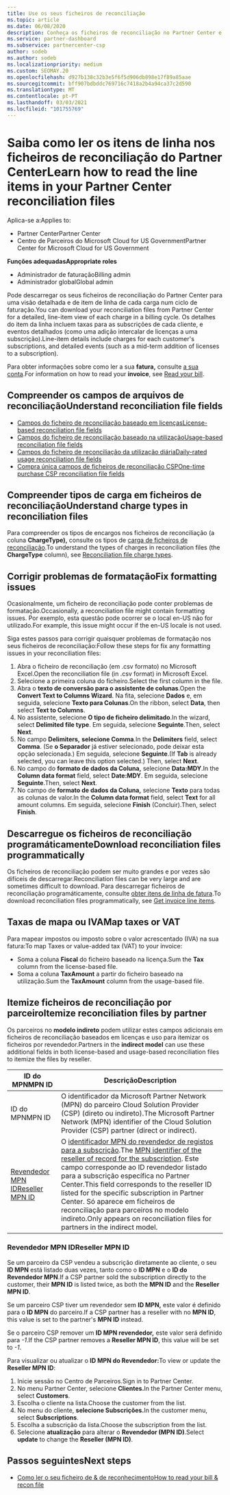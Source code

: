 ```yaml
---
title: Use os seus ficheiros de reconciliação
ms.topic: article
ms.date: 06/08/2020
description: Conheça os ficheiros de reconciliação no Partner Center e como interpretar as vistas detalhadas e de item de linha das taxas para um determinado ciclo de faturação.
ms.service: partner-dashboard
ms.subservice: partnercenter-csp
author: sodeb
ms.author: sodeb
ms.localizationpriority: medium
ms.custom: SEOMAY.20
ms.openlocfilehash: d927b138c32b3e5f6f5d906db898e17f89a85aae
ms.sourcegitcommit: bff907bdbddc769716c7418a2b4a94ca37c2d590
ms.translationtype: MT
ms.contentlocale: pt-PT
ms.lasthandoff: 03/03/2021
ms.locfileid: "101755769"
---
```

# <a name="learn-how-to-read-the-line-items-in-your-partner-center-reconciliation-files"></a><span data-ttu-id="ae9bc-103">Saiba como ler os itens de linha nos ficheiros de reconciliação do Partner Center</span><span class="sxs-lookup"><span data-stu-id="ae9bc-103">Learn how to read the line items in your Partner Center reconciliation files</span></span>

<span data-ttu-id="ae9bc-104">Aplica-se a:</span><span class="sxs-lookup"><span data-stu-id="ae9bc-104">Applies to:</span></span>

- <span data-ttu-id="ae9bc-105">Partner Center</span><span class="sxs-lookup"><span data-stu-id="ae9bc-105">Partner Center</span></span>
- <span data-ttu-id="ae9bc-106">Centro de Parceiros do Microsoft Cloud for US Government</span><span class="sxs-lookup"><span data-stu-id="ae9bc-106">Partner Center for Microsoft Cloud for US Government</span></span>

<span data-ttu-id="ae9bc-107">**Funções adequadas**</span><span class="sxs-lookup"><span data-stu-id="ae9bc-107">**Appropriate roles**</span></span>

- <span data-ttu-id="ae9bc-108">Administrador de faturação</span><span class="sxs-lookup"><span data-stu-id="ae9bc-108">Billing admin</span></span>
- <span data-ttu-id="ae9bc-109">Administrador global</span><span class="sxs-lookup"><span data-stu-id="ae9bc-109">Global admin</span></span>

<span data-ttu-id="ae9bc-110">Pode descarregar os seus ficheiros de reconciliação do Partner Center para uma visão detalhada e de item de linha de cada carga num ciclo de faturação.</span><span class="sxs-lookup"><span data-stu-id="ae9bc-110">You can download your reconciliation files from Partner Center for a detailed, line-item view of each charge in a billing cycle.</span></span> <span data-ttu-id="ae9bc-111">Os detalhes do item da linha incluem taxas para as subscrições de cada cliente, e eventos detalhados (como uma adição intercalar de licenças a uma subscrição).</span><span class="sxs-lookup"><span data-stu-id="ae9bc-111">Line-item details include charges for each customer's subscriptions, and detailed events (such as a mid-term addition of licenses to a subscription).</span></span>

<span data-ttu-id="ae9bc-112">Para obter informações sobre como ler a sua **fatura,** consulte [a sua conta](read-your-bill.md).</span><span class="sxs-lookup"><span data-stu-id="ae9bc-112">For information on how to read your **invoice**, see [Read your bill](read-your-bill.md).</span></span>

## <a name="understand-reconciliation-file-fields"></a><span data-ttu-id="ae9bc-113">Compreender os campos de arquivos de reconciliação</span><span class="sxs-lookup"><span data-stu-id="ae9bc-113">Understand reconciliation file fields</span></span>

- [<span data-ttu-id="ae9bc-114">Campos do ficheiro de reconciliação baseado em licenças</span><span class="sxs-lookup"><span data-stu-id="ae9bc-114">License-based reconciliation file fields</span></span>](license-based-recon-files.md)
- [<span data-ttu-id="ae9bc-115">Campos do ficheiro de reconciliação baseado na utilização</span><span class="sxs-lookup"><span data-stu-id="ae9bc-115">Usage-based reconciliation file fields</span></span>](usage-based-recon-files.md)
- [<span data-ttu-id="ae9bc-116">Campos do ficheiro de reconciliação da utilização diária</span><span class="sxs-lookup"><span data-stu-id="ae9bc-116">Daily-rated usage reconciliation file fields</span></span>](daily-rated-usage-recon-files.md)
- [<span data-ttu-id="ae9bc-117">Compra única campos de ficheiros de reconciliação CSP</span><span class="sxs-lookup"><span data-stu-id="ae9bc-117">One-time purchase CSP reconciliation file fields</span></span>](modern-invoice-reconciliation-file.md)

## <a name="understand-charge-types-in-reconciliation-files"></a><span data-ttu-id="ae9bc-118">Compreender tipos de carga em ficheiros de reconciliação</span><span class="sxs-lookup"><span data-stu-id="ae9bc-118">Understand charge types in reconciliation files</span></span>

<span data-ttu-id="ae9bc-119">Para compreender os tipos de encargos nos ficheiros de reconciliação (a coluna **ChargeType),** consulte os tipos de [carga de ficheiros de reconciliação](recon-file-charge-types.md).</span><span class="sxs-lookup"><span data-stu-id="ae9bc-119">To understand the types of charges in reconciliation files (the **ChargeType** column), see [Reconciliation file charge types](recon-file-charge-types.md).</span></span>

## <a name="fix-formatting-issues"></a><span data-ttu-id="ae9bc-120">Corrigir problemas de formatação</span><span class="sxs-lookup"><span data-stu-id="ae9bc-120">Fix formatting issues</span></span>

<span data-ttu-id="ae9bc-121">Ocasionalmente, um ficheiro de reconciliação pode conter problemas de formatação.</span><span class="sxs-lookup"><span data-stu-id="ae9bc-121">Occasionally, a reconciliation file might contain formatting issues.</span></span> <span data-ttu-id="ae9bc-122">Por exemplo, esta questão pode ocorrer se o local en-US não for utilizado.</span><span class="sxs-lookup"><span data-stu-id="ae9bc-122">For example, this issue might occur if the en-US locale is not used.</span></span>

<span data-ttu-id="ae9bc-123">Siga estes passos para corrigir quaisquer problemas de formatação nos seus ficheiros de reconciliação:</span><span class="sxs-lookup"><span data-stu-id="ae9bc-123">Follow these steps for fix any formatting issues in your reconciliation files:</span></span>

1. <span data-ttu-id="ae9bc-124">Abra o ficheiro de reconciliação (em .csv formato) no Microsoft Excel.</span><span class="sxs-lookup"><span data-stu-id="ae9bc-124">Open the reconciliation file (in .csv format) in Microsoft Excel.</span></span>
2. <span data-ttu-id="ae9bc-125">Selecione a primeira coluna do ficheiro.</span><span class="sxs-lookup"><span data-stu-id="ae9bc-125">Select the first column in the file.</span></span>
3. <span data-ttu-id="ae9bc-126">Abra o **texto de conversão para o assistente de colunas**.</span><span class="sxs-lookup"><span data-stu-id="ae9bc-126">Open the **Convert Text to Columns Wizard**.</span></span> <span data-ttu-id="ae9bc-127">Na fita, selecione **Dados** e, em seguida, selecione **Texto para Colunas**.</span><span class="sxs-lookup"><span data-stu-id="ae9bc-127">On the ribbon, select **Data**, then select **Text to Columns**.</span></span>
4. <span data-ttu-id="ae9bc-128">No assistente, selecione **O tipo de ficheiro delimitado**.</span><span class="sxs-lookup"><span data-stu-id="ae9bc-128">In the wizard, select **Delimited file type**.</span></span> <span data-ttu-id="ae9bc-129">Em seguida, selecione **Seguinte**.</span><span class="sxs-lookup"><span data-stu-id="ae9bc-129">Then, select **Next**.</span></span>
5. <span data-ttu-id="ae9bc-130">No campo **Delimiters,** **selecione Comma**.</span><span class="sxs-lookup"><span data-stu-id="ae9bc-130">In the **Delimiters** field, select **Comma**.</span></span> <span data-ttu-id="ae9bc-131">(Se **o Separador** já estiver selecionado, pode deixar esta opção selecionada.) Em seguida, selecione **Seguinte**.</span><span class="sxs-lookup"><span data-stu-id="ae9bc-131">(If **Tab** is already selected, you can leave this option selected.) Then, select **Next**.</span></span>
6. <span data-ttu-id="ae9bc-132">No campo do **formato de dados da Coluna,** selecione **Data:MDY**.</span><span class="sxs-lookup"><span data-stu-id="ae9bc-132">In the **Column data format** field, select **Date:MDY**.</span></span> <span data-ttu-id="ae9bc-133">Em seguida, selecione **Seguinte**.</span><span class="sxs-lookup"><span data-stu-id="ae9bc-133">Then, select **Next**.</span></span>
7. <span data-ttu-id="ae9bc-134">No campo de **formato de dados da Coluna,** selecione **Texto** para todas as colunas de valor.</span><span class="sxs-lookup"><span data-stu-id="ae9bc-134">In the **Column data format** field, select **Text** for all amount columns.</span></span> <span data-ttu-id="ae9bc-135">Em seguida, selecione **Finish** (Concluir).</span><span class="sxs-lookup"><span data-stu-id="ae9bc-135">Then, select **Finish**.</span></span>

## <a name="download-reconciliation-files-programmatically"></a><span data-ttu-id="ae9bc-136">Descarregue os ficheiros de reconciliação programáticamente</span><span class="sxs-lookup"><span data-stu-id="ae9bc-136">Download reconciliation files programmatically</span></span>

<span data-ttu-id="ae9bc-137">Os ficheiros de reconciliação podem ser muito grandes e por vezes são difíceis de descarregar.</span><span class="sxs-lookup"><span data-stu-id="ae9bc-137">Reconciliation files can be very large and are sometimes difficult to download.</span></span> <span data-ttu-id="ae9bc-138">Para descarregar ficheiros de reconciliação programáticamente, consulte [obter itens de linha de fatura](/partner-center/develop/get-invoiceline-items).</span><span class="sxs-lookup"><span data-stu-id="ae9bc-138">To download reconciliation files programmatically, see [Get invoice line items](/partner-center/develop/get-invoiceline-items).</span></span>

## <a name="map-taxes-or-vat"></a><span data-ttu-id="ae9bc-139">Taxas de mapa ou IVA</span><span class="sxs-lookup"><span data-stu-id="ae9bc-139">Map taxes or VAT</span></span>

<span data-ttu-id="ae9bc-140">Para mapear impostos ou imposto sobre o valor acrescentado (IVA) na sua fatura:</span><span class="sxs-lookup"><span data-stu-id="ae9bc-140">To map Taxes or value-added tax (VAT) to your invoice:</span></span>

- <span data-ttu-id="ae9bc-141">Soma a coluna **Fiscal** do ficheiro baseado na licença.</span><span class="sxs-lookup"><span data-stu-id="ae9bc-141">Sum the **Tax** column from the license-based file.</span></span>
- <span data-ttu-id="ae9bc-142">Soma a coluna **TaxAmount** a partir do ficheiro baseado na utilização.</span><span class="sxs-lookup"><span data-stu-id="ae9bc-142">Sum the **TaxAmount** column from the usage-based file.</span></span>

## <a name="itemize-reconciliation-files-by-partner"></a><span data-ttu-id="ae9bc-143">Itemize ficheiros de reconciliação por parceiro</span><span class="sxs-lookup"><span data-stu-id="ae9bc-143">Itemize reconciliation files by partner</span></span>

<span data-ttu-id="ae9bc-144">Os parceiros no **modelo indireto** podem utilizar estes campos adicionais em ficheiros de reconciliação baseados em licenças e uso para itemizar os ficheiros por revendedor.</span><span class="sxs-lookup"><span data-stu-id="ae9bc-144">Partners in the **indirect model** can use these additional fields in both license-based and usage-based reconciliation files to itemize the files by reseller.</span></span>

| <span data-ttu-id="ae9bc-145">ID do MPN</span><span class="sxs-lookup"><span data-stu-id="ae9bc-145">MPN ID</span></span> | <span data-ttu-id="ae9bc-146">Descrição</span><span class="sxs-lookup"><span data-stu-id="ae9bc-146">Description</span></span> |
| ------ | ----------- |
| <span data-ttu-id="ae9bc-147">ID do MPN</span><span class="sxs-lookup"><span data-stu-id="ae9bc-147">MPN ID</span></span> | <span data-ttu-id="ae9bc-148">O identificador da Microsoft Partner Network (MPN) do parceiro Cloud Solution Provider (CSP) (direto ou indireto).</span><span class="sxs-lookup"><span data-stu-id="ae9bc-148">The Microsoft Partner Network (MPN) identifier of the Cloud Solution Provider (CSP) partner (direct or indirect).</span></span> |
| [<span data-ttu-id="ae9bc-149">Revendedor MPN ID</span><span class="sxs-lookup"><span data-stu-id="ae9bc-149">Reseller MPN ID</span></span>](#reseller-mpn-id) | <span data-ttu-id="ae9bc-150">O [identificador MPN do revendedor de registos para a subscrição](#reseller-mpn-id).</span><span class="sxs-lookup"><span data-stu-id="ae9bc-150">The [MPN identifier of the reseller of record for the subscription](#reseller-mpn-id).</span></span> <span data-ttu-id="ae9bc-151">Este campo corresponde ao ID revendedor listado para a subscrição específica no Partner Center.</span><span class="sxs-lookup"><span data-stu-id="ae9bc-151">This field corresponds to the reseller ID listed for the specific subscription in Partner Center.</span></span> <span data-ttu-id="ae9bc-152">Só aparece em ficheiros de reconciliação para parceiros no modelo indireto.</span><span class="sxs-lookup"><span data-stu-id="ae9bc-152">Only appears on reconciliation files for partners in the indirect model.</span></span> |

### <a name="reseller-mpn-id"></a><span data-ttu-id="ae9bc-153">Revendedor MPN ID</span><span class="sxs-lookup"><span data-stu-id="ae9bc-153">Reseller MPN ID</span></span>

<span data-ttu-id="ae9bc-154">Se um parceiro da CSP vendeu a subscrição diretamente ao cliente, o seu **ID MPN** está listado duas vezes, tanto como o **ID MPN** e o **ID do Revendedor MPN**.</span><span class="sxs-lookup"><span data-stu-id="ae9bc-154">If a CSP partner sold the subscription directly to the customer, their **MPN ID** is listed twice, as both the **MPN ID** and the **Reseller MPN ID**.</span></span>

<span data-ttu-id="ae9bc-155">Se um parceiro CSP tiver um revendedor sem **ID MPN,** este valor é definido para o **ID MPN** do parceiro.</span><span class="sxs-lookup"><span data-stu-id="ae9bc-155">If a CSP partner has a reseller with no **MPN ID**, this value is set to the partner's **MPN ID** instead.</span></span>

<span data-ttu-id="ae9bc-156">Se o parceiro CSP remover um **ID MPN revendedor,** este valor será definido para *-1*.</span><span class="sxs-lookup"><span data-stu-id="ae9bc-156">If the CSP partner removes a **Reseller MPN ID**, this value will be set to *-1*.</span></span>

<span data-ttu-id="ae9bc-157">Para visualizar ou atualizar o **ID MPN do Revendedor:**</span><span class="sxs-lookup"><span data-stu-id="ae9bc-157">To view or update the **Reseller MPN ID**:</span></span>

1. <span data-ttu-id="ae9bc-158">Inicie sessão no Centro de Parceiros.</span><span class="sxs-lookup"><span data-stu-id="ae9bc-158">Sign in to Partner Center.</span></span>
2. <span data-ttu-id="ae9bc-159">No menu Partner Center, selecione **Clientes.**</span><span class="sxs-lookup"><span data-stu-id="ae9bc-159">In the Partner Center menu, select **Customers**.</span></span>
3. <span data-ttu-id="ae9bc-160">Escolha o cliente na lista.</span><span class="sxs-lookup"><span data-stu-id="ae9bc-160">Choose the customer from the list.</span></span>
4. <span data-ttu-id="ae9bc-161">No menu do cliente, **selecione Subscrições.**</span><span class="sxs-lookup"><span data-stu-id="ae9bc-161">In the customer menu, select **Subscriptions**.</span></span>
5. <span data-ttu-id="ae9bc-162">Escolha a subscrição da lista.</span><span class="sxs-lookup"><span data-stu-id="ae9bc-162">Choose the subscription from the list.</span></span>
6. <span data-ttu-id="ae9bc-163">Selecione **atualização** para alterar o **Revendedor (MPN ID)**.</span><span class="sxs-lookup"><span data-stu-id="ae9bc-163">Select **update** to change the **Reseller (MPN ID)**.</span></span>

## <a name="next-steps"></a><span data-ttu-id="ae9bc-164">Passos seguintes</span><span class="sxs-lookup"><span data-stu-id="ae9bc-164">Next steps</span></span>

- [<span data-ttu-id="ae9bc-165">Como ler o seu ficheiro de & de reconhecimento</span><span class="sxs-lookup"><span data-stu-id="ae9bc-165">How to read your bill & recon file</span></span>](read-your-bill.md) 